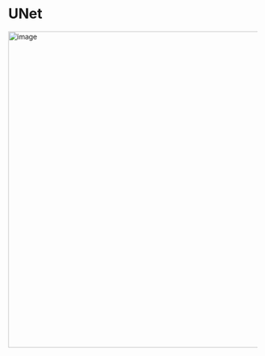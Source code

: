 # UNet

<img width="641" alt="image" src="https://user-images.githubusercontent.com/106899647/219927502-eeb298f3-ed8a-4071-b02a-c0bf1ce63d2a.png">
